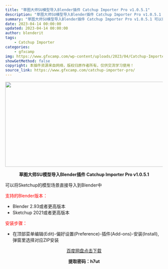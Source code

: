 ```yaml
---
title: "草图大师SU模型导入Blender插件 Catchup Importer Pro v1.0.5.1"
description: "草图大师SU模型导入Blender插件 Catchup Importer Pro v1.0.5.1 可以将Sketchup的模型场景直接导入到Blender中 支持的Blender版本： Blende..."
summary: "草图大师SU模型导入Blender插件 Catchup Importer Pro v1.0.5.1 可以将Sketchup的模型场景直接导入到Blender中 支持的Blender版本： Blende..."
date: 2023-04-14 00:00:00
updated: 2023-04-14 00:00:00
author: blenderit
tags: 
    - Catchup Importer
categories:
    - gfxcamp
img: https://www.gfxcamp.com/wp-content/uploads/2023/04/Catchup-Importer-blender.jpg
showGetMethod: false
copyright: 本插件资源来自网络，版权归原作者所有，仅供交流学习使用！
source_link: https://www.gfxcamp.com/catchup-importer-pro/
---
```

<div><p><img decoding="async" class="aligncenter size-full wp-image-111618" src="https://www.gfxcamp.com/wp-content/uploads/2023/04/Catchup-Importer-blender.jpg" data-src="https://www.gfxcamp.com/wp-content/uploads/2023/04/Catchup-Importer-blender.jpg" alt="" width="590" height="272" data-srcset="https://www.gfxcamp.com/wp-content/uploads/2023/04/Catchup-Importer-blender.jpg 590w, https://www.gfxcamp.com/wp-content/uploads/2023/04/Catchup-Importer-blender-150x69.jpg 150w" data-sizes="(max-width: 590px) 100vw, 590px"></p><p style="text-align: center;"><strong>草图大师SU模型导入Blender插件 Catchup Importer Pro v1.0.5.1</strong></p><p>可以将Sketchup的模型场景直接导入到Blender中</p><p style="text-align: left;"><span style="color: #ff0000;">支持的Blender版本：</span></p><ul>
<li style="text-align: left;">Blender 2.93或者更高版本</li>
<li style="text-align: left;">Sketchup 2021或者更高版本</li>
</ul><p style="text-align: left;"><span style="color: #ff0000;">安装步骤：</span></p><ul>
<li>在顶部菜单编辑(Edit)-偏好设置(Preference)-插件(Add-ons)-安装(Install),弹窗里选择对应ZIP安装</li>
</ul><p style="text-align: center;"><a class="maxbutton-3 maxbutton maxbutton-baidu" target="_blank" rel="noopener" href="https://pan.baidu.com/s/1L_54x2MfjJgOS0CjL0dWBg?pwd=h7ut"><span class="mb-text">百度网盘点击下载</span></a></p><p style="text-align: center;"><strong>提取密码：h7ut</strong></p></div>
